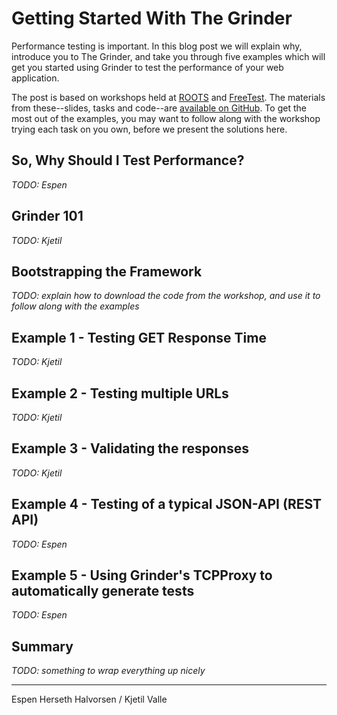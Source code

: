 # Getting Started With The Grinder

Performance testing is important. 
In this blog post we will explain why, introduce you to The Grinder, and take you through five examples which will get you started using Grinder to test the performance of your web application.

The post is based on workshops held at [ROOTS](http://www.rootsconf.no/talks/42) and [FreeTest](http://free-test.org/node/81#2012051009-EspenHalvorsen).
The materials from these--slides, tasks and code--are [available on GitHub](https://github.com/kvalle/grinder-workshop).
To get the most out of the examples, you may want to follow along with the workshop trying each task on you own, before we present the solutions here.

## So, Why Should I Test Performance?

*TODO: Espen*

## Grinder 101

*TODO: Kjetil*

## Bootstrapping the Framework

*TODO: explain how to download the code from the workshop, and use it to follow along with the examples*

## Example 1 - Testing GET Response Time

*TODO: Kjetil*

## Example 2 - Testing multiple URLs

*TODO: Kjetil*

## Example 3 - Validating the responses

*TODO: Kjetil*

## Example 4 - Testing of a typical JSON-API (REST API)

*TODO: Espen*

## Example 5 - Using Grinder's TCPProxy to automatically generate tests

*TODO: Espen*

## Summary

*TODO: something to wrap everything up nicely*

---

Espen Herseth Halvorsen / Kjetil Valle
